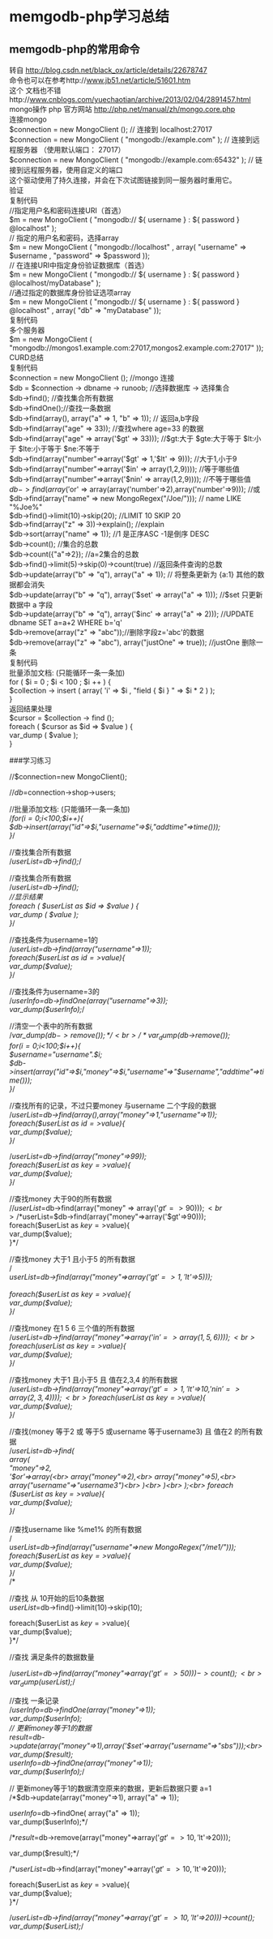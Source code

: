 # memgodb-php学习总结



## memgodb-php的常用命令


转自 http://blog.csdn.net/black_ox/article/details/22678747 <br>
命令也可以在参考http://www.jb51.net/article/51601.htm<br>
这个 文档也不错http://www.cnblogs.com/yuechaotian/archive/2013/02/04/2891457.html<br>
mongo操作 php 官方网站  http://php.net/manual/zh/mongo.core.php<br>
连接mongo<br>
$connection  = new  MongoClient ();  // 连接到 localhost:27017<br>
$connection  = new  MongoClient (  "mongodb://example.com"  );  // 连接到远程服务器 （使用默认端口： 27017）<br>
$connection  = new  MongoClient (  "mongodb://example.com:65432"  );  // 链接到远程服务器，使用自定义的端口<br>
这个驱动使用了持久连接，并会在下次试图链接到同一服务器时重用它。<br>
验证<br>
复制代码<br>
//指定用户名和密码连接URI（首选）<br>
$m  = new  MongoClient ( "mongodb:// ${ username } : ${ password } @localhost" );<br>
// 指定的用户名和密码，选择array<br>
$m  = new  MongoClient ( "mongodb://localhost" , array( "username"  =>  $username ,  "password"  =>  $password ));<br>
// 在连接URI中指定身份验证数据库（首选）<br>
$m  = new  MongoClient ( "mongodb:// ${ username } : ${ password } @localhost/myDatabase" );<br>
//通过指定的数据库身份验证选项array<br>
$m  = new  MongoClient ( "mongodb:// ${ username } : ${ password } @localhost" , array( "db"  =>  "myDatabase" ));<br>
复制代码<br>
多个服务器<br>
$m  = new  MongoClient ( "mongodb://mongos1.example.com:27017,mongos2.example.com:27017" ));<br>
CURD总结<br>
复制代码<br>
$connection  = new  MongoClient (); //mongo 连接<br>
$db  =  $connection -> dbname -> runoob;   //选择数据库 -> 选择集合<br>
$db->find(); //查找集合所有数据<br>
$db->findOne();//查找一条数据<br>
$db->find(array(), array("a" => 1, "b" => 1)); // 返回a,b字段<br>
$db->find(array("age" => 33)); //查找where age=33 的数据<br>
$db->find(array("age" => array('$gt' => 33))); //$gt:大于  $gte:大于等于   $lt:小于   $lte:小于等于   $ne:不等于<br>
$db->find(array("number"=>array('$gt' => 1,'$lt' => 9))); //大于1,小于9<br>
$db->find(array("number"=>array('$in' => array(1,2,9)))); //等于哪些值<br>
$db->find(array("number"=>array('$nin' => array(1,2,9)))); //不等于哪些值<br>
$db->find(array('$or' => array(array('number'=>2),array('number'=>9))); //或<br>
$db->find(array("name" => new MongoRegex("/Joe/"))); // name LIKE "%Joe%"<br>
$db->find()->limit(10)->skip(20); //LIMIT 10 SKIP 20<br>
$db->find(array("z" => 3))->explain(); //explain<br>
$db->sort(array("name" => 1)); //1 是正序ASC  -1是倒序 DESC<br>
$db->count(); //集合的总数<br>
$db->count({"a"=>2}); //a=2集合的总数<br>
$db->find()->limit(5)->skip(0)->count(true) //返回条件查询的总数<br>
$db->update(array("b" => "q"), array("a" => 1)); // 将整条更新为 {a:1} 其他的数据都会消失<br>
$db->update(array("b" => "q"), array('$set' => array("a" => 1))); //$set 只更新数据中 a 字段<br>
$db->update(array("b" => "q"), array('$inc' => array("a" => 2))); //UPDATE dbname SET a=a+2 WHERE b='q'<br>
$db->remove(array("z" => "abc"));//删除字段z='abc'的数据<br>
$db->remove(array("z" => "abc"), array("justOne" => true)); //justOne 删除一条<br>
复制代码<br>
批量添加文档: (只能循环一条一条加)<br>
for (  $i  =  0 ;  $i  <  100 ;  $i ++ ) {<br>
     $collection -> insert ( array(  'i'  =>  $i ,  "field { $i } "  =>  $i  *  2  ) );<br>
}<br>
 返回结果处理<br>
$cursor  =  $collection -> find ();<br>
foreach (  $cursor  as  $id  =>  $value  ) {<br>
    var_dump (  $value  );<br>
}  <br>

###学习练习


//$connection=new MongoClient();<br>

//$db=$connection->shop->users;<br>

//批量添加文档: (只能循环一条一条加)<br>
/*for($i=0;$i<100;$i++){<br>
    $db->insert(array("id"=>$i,"username"=>$i,"addtime"=>time()));<br>
}*/<br>


//查找集合所有数据<br>
/*$userList=$db->find();*/<br>

//查找集合所有数据<br>
/*$userList=$db->find();<br>
//显示结果<br>
foreach (  $userList  as  $id  =>  $value  ) {<br>
   var_dump (  $value  );<br>
}*/<br>


//查找条件为username=1的<br>
/*$userList=$db->find(array("username"=>1));<br>
foreach($userList as $id=>$value){<br>
    var_dump($value);<br>
}*/<br>


//查找条件为username=3的<br>
/*$userInfo=$db->findOne(array("username"=>3));<br>
var_dump($userInfo);*/<br>


//清空一个表中的所有数据<br>
/*var_dump($db->remove());*/<br>
/*var_dump($db->remove());<br>
for($i=0;$i<100;$i++){<br>
    $username="username".$i;<br>
    $db->insert(array("id"=>$i,"money"=>$i,"username"=>"$username","addtime"=>time()));<br>
}*/<br>



//查找所有的记录，不过只要money 与username 二个字段的数据<br>
/*$userList=$db->find(array(),array("money"=>1,"username"=>1));<br>
foreach($userList as $id=>$value){<br>
    var_dump($value);<br>
}*/<br>


/*$userList=$db->find(array("money"=>99));<br>
foreach($userList as $key=>$value){<br>
    var_dump($value);<br>
}*/<br>


//查找money 大于90的所有数据<br>
//$userList=$db->find(array("money" => array('$gt' => 90)));<br>
/*$userList=$db->find(array("money"=>array('$gt'=>90)));<br>
foreach($userList as $key=>$value){<br>
    var_dump($value);<br>
}*/<br>

//查找money 大于1 且小于5 的所有数据<br>
/*<br>
$userList=$db->find(array("money"=>array('$gt'=>1,'$lt'=>5)));<br>
<br>
foreach($userList as $key=>$value){<br>
    var_dump($value);<br>
}*/<br>


//查找money 在1 5 6 三个值的所有数据<br>
/*$userList=$db->find(array("money"=>array('$in'=>array(1,5,6))));<br>
foreach($userList as $key=>$value){<br>
 var_dump($value);<br>
}*/<br>

//查找money 大于1 且小于5  且 值在2,3,4 的所有数据<br>
/*$userList=$db->find(array("money"=>array('$gt'=>1,'$lt'=>10,'$nin'=>array(2,3,4))));<br>
foreach ($userList as $key=>$value){<br>
    var_dump($value);<br>
}*/<br>


//查找(money 等于2 或 等于5 或username 等于username3)  且 值在2 的所有数据<br>
/*$userList=$db->find(<br>
    array(<br>
        "money"=>2,<br>
        '$or'=>array(<br>
            array("money"=>2),<br>
            array("money"=>5),<br>
            array("username"=>"username3")<br>
        )<br>
    )<br>
);<br>
foreach ($userList as $key=>$value){<br>
    var_dump($value);<br>
}*/<br>
<br>
//查找username like  %me1% 的所有数据<br>
/*<br>
$userList=$db->find(array("username"=>new MongoRegex("/me1/")));<br>
foreach($userList as $key=>$value){<br>
    var_dump($value);<br>
}*/<br>
/*<br>

//查找 从 10开始的后10条数据<br>
$userList=$db->find()->limit(10)->skip(10);<br>

foreach($userList as $key=>$value){<br>
    var_dump($value);<br>
}*/<br>


//查找 满足条件的数据数量<br>

/*$userList=$db->find(array("money"=>array('$gt'=>50)))->count();<br>
var_dump($userList);*/<br>


//查找 一条记录<br>
/*$userInfo=$db->findOne(array("money"=>1));<br>
var_dump($userInfo);<br>
// 更新money等于1的数据<br>
$result=$db->update(array("money"=>1),array('$set'=>array("username"=>"sbs")));<br>
var_dump($result);<br>
$userInfo=$db->findOne(array("money"=>1));<br>
var_dump($userInfo);*/<br>

// 更新money等于1的数据清空原来的数据，更新后数据只要 a=1<br>
/*$db->update(array("money"=>1), array("a" => 1));<br>

$userInfo=$db->findOne( array("a" => 1));<br>
var_dump($userInfo);*/<br>


/*$result=$db->remove(array("money"=>array('$gt'=>10,'$lt'=>20)));<br>

var_dump($result);*/<br>


/*$userList=$db->find(array("money"=>array('$gt'=>10,'$lt'=>20)));<br>

foreach($userList as $key=>$value){<br>
    var_dump($value);<br>
}*/<br>


/*$userList=$db->find(array("money"=>array('$gt'=>10,'$lt'=>20)))->count();<br>
var_dump($userList);*/<br>

